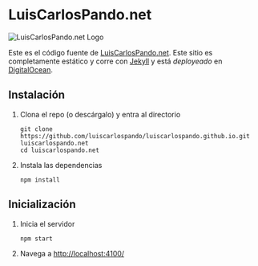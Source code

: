 # LuisCarlosPando.net

![LuisCarlosPando.net Logo](https://luiscarlospando.net/assets/images/logo.png)

Este es el código fuente de [LuisCarlosPando.net][1]. Este sitio es completamente estático y corre con [Jekyll][2] y está *deployeado* en [DigitalOcean][3].

## Instalación

1. Clona el repo (o descárgalo) y entra al directorio
   
   ```
   git clone https://github.com/luiscarlospando/luiscarlospando.github.io.git luiscarlospando.net
   cd luiscarlospando.net
   ```

1. Instala las dependencias
   
   ```
   npm install
   ```

## Inicialización

1. Inicia el servidor
   
   ```
   npm start
   ```

1. Navega a [http://localhost:4100/][4]

[1]: https://luiscarlospando.net
[2]: http://jekyllrb.com/
[3]: https://m.do.co/c/03bd95f889e7
[4]: http://localhost:4100/